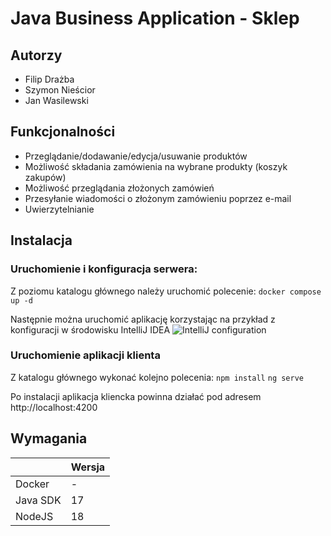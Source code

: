 # Java Business Application - Sklep

## Autorzy
 - Filip Drażba
 - Szymon Nieścior
 - Jan Wasilewski

## Funkcjonalności
 - Przeglądanie/dodawanie/edycja/usuwanie produktów
 - Możliwość składania zamówienia na wybrane produkty (koszyk zakupów)
 - Możliwość przeglądania złożonych zamówień
 - Przesyłanie wiadomości o złożonym zamówieniu poprzez e-mail
 - Uwierzytelnianie

## Instalacja

### Uruchomienie i konfiguracja serwera:

Z poziomu katalogu głównego należy uruchomić polecenie:
``` docker compose up -d ```

Następnie można uruchomić aplikację korzystając na przykład z konfiguracji w środowisku IntelliJ IDEA
![IntelliJ configuration](readme-images/configuration.png)

### Uruchomienie aplikacji klienta

Z katalogu głównego wykonać kolejno polecenia:
```npm install```
```ng serve```

Po instalacji aplikacja kliencka powinna działać pod adresem http://localhost:4200

## Wymagania
|          | Wersja  |
|----------|---------|
| Docker   | -       |
| Java SDK | 17      |
| NodeJS   | 18      |

